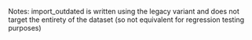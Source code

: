Notes: import_outdated is written using the legacy variant and does not target the entirety of the dataset (so not equivalent for regression testing purposes) 